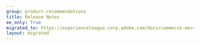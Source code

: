 ```yaml
---
group: product-recommendations
title: Release Notes
ee_only: True
migrated_to: https://experienceleague.corp.adobe.com/docs/commerce-merchant-services/product-recommendations/release-notes.html
layout: migrated
---
```

